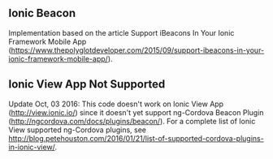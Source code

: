 ## Ionic Beacon

Implementation based on the article Support iBeacons In Your Ionic Framework Mobile App (https://www.thepolyglotdeveloper.com/2015/09/support-ibeacons-in-your-ionic-framework-mobile-app/).

## Ionic View App Not Supported

Update Oct, 03 2016:
This code doesn't work on Ionic View App (http://view.ionic.io/) since it doesn't yet support ng-Cordova Beacon Plugin (http://ngcordova.com/docs/plugins/beacon/). For a complete list of Ionic View supported ng-Cordova plugins, see http://blog.petehouston.com/2016/01/21/list-of-supported-cordova-plugins-in-ionic-view/.
